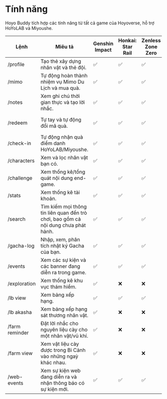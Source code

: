 # Tính năng

Hoyo Buddy tích hợp các tính năng từ tất cả game của Hoyoverse, hỗ trợ HoYoLAB và Miyoushe.

| Lệnh | Miêu tả | Genshin Impact | Honkai: Star Rail | Zenless Zone Zero | Honkai Impact 3rd | Tears of Themis |
|---|---|---|---|---|---|---|
| /profile | Tạo thẻ xây dựng nhân vật và thẻ đội. | ✅ | ✅ | ✅ | ❌ | ❌ |
| /mimo | Tự động hoàn thành nhiệm vụ Mimo Du Lịch và mua quà. | ✅ | ✅ | ✅ | ❌ | ❌ |
| /notes | Xem ghi chú thời gian thực và tạo lời nhắc. | ✅ | ✅ | ✅ | ✅ | ❌ |
| /redeem | Tự tay và tự động đổi mã quà. | ✅ | ✅ | ✅ | ❌ | ✅ (chỉ thủ công) |
| /check-in | Tự động nhận quà điểm danh HoYoLAB/Miyoushe. | ✅ | ✅ | ✅ | ✅ | ✅ |
| /characters | Xem và lọc nhân vật bạn có.  | ✅ | ✅ | ✅ | ✅ | ❌ |
| /challenge | Xem thống kê/tổng quát nội dung end-game. | ✅ | ✅ | ✅ | ❌ | ❌ |
| /stats | Xem thống kê tài khoản.  | ✅ | ✅ | ✅ | ✅ | ❌ |
| /search | Tìm kiếm mọi thông tin liên quan đến trò chơi, bao gồm cả nội dung chưa phát hành. | ✅ | ✅ | ✅ | ❌ | ❌ |
| /gacha-log | Nhập, xem, phân tích nhật ký Gacha của bạn. | ✅ | ✅ | ✅ | ❌ | ❌ |
| /events | Xem các sự kiện và các banner đang diễn ra trong game. | ✅ | ✅ | ✅ | ❌ | ❌ |
| /exploration | Xem thống kê khu vục thám hiểm. | ✅ | ❌ | ❌ | ❌ | ❌ |
| /lb view | Xem bảng xếp hạng. | ✅ | ✅ | ✅ | ❌ | ❌ |
| /lb akasha | Xem bảng xếp hạng sát thương nhân vật. | ✅ | ❌ | ❌ | ❌ | ❌ |
| /farm reminder | Đặt lời nhắc cho nguyên liệu cày cho một nhân vật/vũ khí. | ✅ | ❌ | ❌ | ❌ | ❌ |
| /farm view | Xem vật liệu cày được trong Bi Cảnh vào những ngaỳ khác nhau. | ✅ | ❌ | ❌ | ❌ | ❌ |
| /web-events | Xem sự kiện web đang diễn ra và nhận thông báo có sự kiện mới. | ✅ | ✅ | ✅ | ✅ | ✅ |
